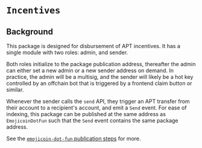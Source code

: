 # `Incentives`

## Background

This package is designed for disbursement of APT incentives. It has a single
module with two roles: admin, and sender.

Both roles initialize to the package publication address, thereafter the admin
can either set a new admin or a new sender address on demand. In practice, the
admin will be a multisig, and the sender will likely be a hot key controlled by
an offchain bot that is triggered by a frontend claim button or similar.

Whenever the sender calls the `send` API, they trigger an APT transfer from
their account to a recipient's account, and emit a `Send` event. For ease of
indexing, this package can be published at the same address as
`EmojicoinDotFun` such that the `Send` event contains the same package address.

See the [`emojicoin-dot-fun` publication steps](../emojicoin_dot_fun/README.md)
for more.